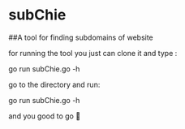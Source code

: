 # subChie
##A tool for finding subdomains of website

for running the tool you just can clone it and type :

go run subChie.go -h



go to the directory and run:

go run subChie.go -h 

and you good to go 🔫
